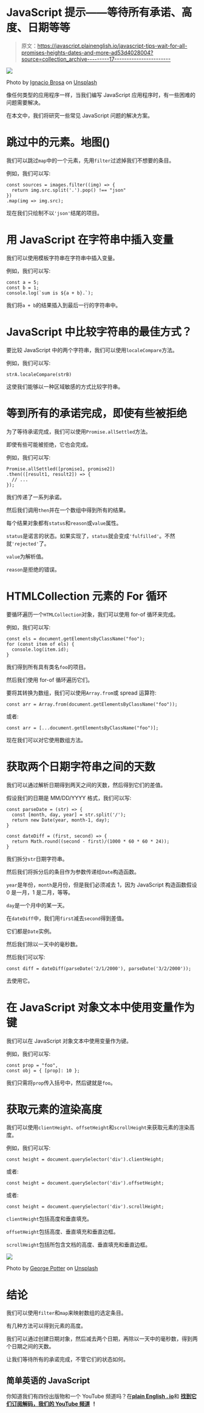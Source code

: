 # JavaScript 提示——等待所有承诺、高度、日期等等

> 原文：<https://javascript.plainenglish.io/javascript-tips-wait-for-all-promises-heights-dates-and-more-ad53d4028004?source=collection_archive---------17----------------------->

![](img/f5b1b955c96580cf5ef84aa30d24e4f5.png)

Photo by [Ignacio Brosa](https://unsplash.com/@ignaciobrosa?utm_source=medium&utm_medium=referral) on [Unsplash](https://unsplash.com?utm_source=medium&utm_medium=referral)

像任何类型的应用程序一样，当我们编写 JavaScript 应用程序时，有一些困难的问题需要解决。

在本文中，我们将研究一些常见 JavaScript 问题的解决方案。

# 跳过中的元素。地图()

我们可以跳过`map`中的一个元素，先用`filter`过滤掉我们不想要的条目。

例如，我们可以写:

```
const sources = images.filter((img) => {
  return img.src.split('.').pop() !== "json"
})
.map(img => img.src);
```

现在我们只绘制不以`'json'`结尾的项目。

# 用 JavaScript 在字符串中插入变量

我们可以使用模板字符串在字符串中插入变量。

例如，我们可以写:

```
const a = 5;
const b = 1;
console.log(`sum is ${a + b}.`);
```

我们将`a + b`的结果插入到最后一行的字符串中。

# JavaScript 中比较字符串的最佳方式？

要比较 JavaScript 中的两个字符串，我们可以使用`localeCompare`方法。

例如，我们可以写:

```
strA.localeCompare(strB)
```

这使我们能够以一种区域敏感的方式比较字符串。

# 等到所有的承诺完成，即使有些被拒绝

为了等待承诺完成，我们可以使用`Promise.allSettled`方法。

即使有些可能被拒绝，它也会完成。

例如，我们可以写:

```
Promise.allSettled([promise1, promise2])
.then(([result1, result2]) => {
  // ...
});
```

我们传递了一系列承诺。

然后我们调用`then`并在一个数组中得到所有的结果。

每个结果对象都有`status`和`reason`或`value`属性。

`status`是诺言的状态。如果实现了，`status`就会变成`'fulfilled'`。不然就`'rejected'`了。

`value`为解析值。

`reason`是拒绝的错误。

# HTMLCollection 元素的 For 循环

要循环遍历一个`HTMLCollection`对象，我们可以使用 for-of 循环来完成。

例如，我们可以写:

```
const els = document.getElementsByClassName("foo");
for (const item of els) {
  console.log(item.id);
}
```

我们得到所有具有类名`foo`的项目。

然后我们使用 for-of 循环遍历它们。

要将其转换为数组，我们可以使用`Array.from`或 spread 运算符:

```
const arr = Array.from(document.getElementsByClassName("foo"));
```

或者:

```
const arr = [...document.getElementsByClassName("foo")];
```

现在我们可以对它使用数组方法。

# 获取两个日期字符串之间的天数

我们可以通过解析日期得到两天之间的天数，然后得到它们的差值。

假设我们的日期是 MM/DD/YYYY 格式，我们可以写:

```
const parseDate = (str) => {
  const [month, day, year] = str.split('/');
  return new Date(year, month-1, day);
}

const dateDiff = (first, second) => {
  return Math.round((second - first)/(1000 * 60 * 60 * 24));
}
```

我们拆分`str`日期字符串。

然后我们将拆分后的条目作为参数传递给`Date`构造函数。

`year`是年份，`month`是月份，但是我们必须减去 1，因为 JavaScript 构造函数假设 0 是一月，1 是二月，等等。

`day`是一个月中的某一天。

在`dateDiff`中，我们用`first`减去`second`得到差值。

它们都是`Date`实例。

然后我们除以一天中的毫秒数。

然后我们可以写:

```
const diff = dateDiff(parseDate('2/1/2000'), parseDate('3/2/2000'));
```

去使用它。

# 在 JavaScript 对象文本中使用变量作为键

我们可以在 JavaScript 对象文本中使用变量作为键。

例如，我们可以写:

```
const prop = "foo",
const obj = { [prop]: 10 };
```

我们只需将`prop`传入括号中，然后键就是`foo`。

# 获取元素的渲染高度

我们可以使用`clientHeight`、`offsetHeight`和`scrollHeight`来获取元素的渲染高度。

例如，我们可以写:

```
const height = document.querySelector('div').clientHeight;
```

或者:

```
const height = document.querySelector('div').offsetHeight;
```

或者:

```
const height = document.querySelector('div').scrollHeight;
```

`clientHeight`包括高度和垂直填充。

`offsetHeight`包括高度、垂直填充和垂直边框。

`scrollHeight`包括所包含文档的高度、垂直填充和垂直边框。

![](img/1c4c2c826d71250f7139afaaaf2287f7.png)

Photo by [George Potter](https://unsplash.com/@georgepotter?utm_source=medium&utm_medium=referral) on [Unsplash](https://unsplash.com?utm_source=medium&utm_medium=referral)

# 结论

我们可以使用`filter`和`map`来映射数组的选定条目。

有几种方法可以得到元素的高度。

我们可以通过创建日期对象，然后减去两个日期，再除以一天中的毫秒数，得到两个日期之间的天数。

让我们等待所有的承诺完成，不管它们的状态如何。

## 简单英语的 JavaScript

你知道我们有四份出版物和一个 YouTube 频道吗？在[**plain English . io**](https://plainenglish.io/)和 [**找到它们订阅解码，我们的 YouTube 频道**](https://www.youtube.com/channel/UCtipWUghju290NWcn8jhyAw) **！**